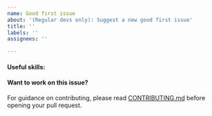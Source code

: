 ```yaml
---
name: Good first issue
about: '(Regular devs only): Suggest a new good first issue'
title: ''
labels: ''
assignees: ''

---
```


<!-- Needs the label "good first issue" assigned manually before or after opening -->

<!-- A good first issue is an uncontroversial issue, that has a relatively unique and obvious solution -->

<!-- Motivate the issue and explain the solution briefly -->

#### Useful skills:

<!-- (For example, “C++11 std::thread”, “Qt5 GUI and async GUI design” or “basic understanding of BSUSD staking and the BSUSD RPC interface”.) -->

#### Want to work on this issue?

For guidance on contributing, please read [CONTRIBUTING.md](https://github.org/bsusd//blob/master/CONTRIBUTING.md) before opening your pull request.
